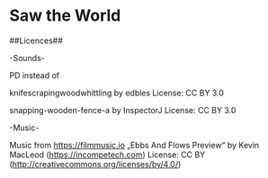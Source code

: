 # Saw the World

##Licences##

-Sounds-

PD instead of

knifescrapingwoodwhittling by edbles
License: CC BY 3.0

snapping-wooden-fence-a by InspectorJ
License: CC BY 3.0

-Music-

Music from https://filmmusic.io
„Ebbs And Flows Preview“ by Kevin MacLeod (https://incompetech.com)
License: CC BY (http://creativecommons.org/licenses/by/4.0/)

